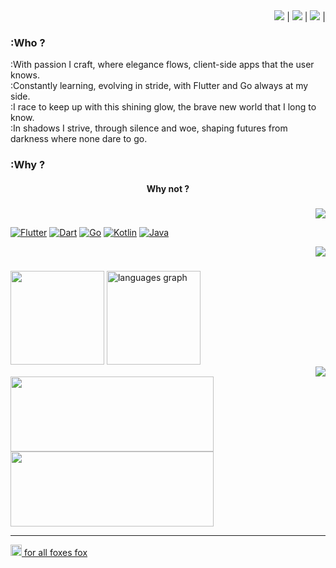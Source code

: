 <div align="right"><img src="https://img.shields.io/badge/Status-Live-FF0266?style=for-the-badge&labelColor=29002e"> | <img src ="./assets/4uzhoy/.assets/3aUBB77TdKYLrdb01F36GCxNCH9M3s8iNCw_MxWS1GM.webp" /> | <img src="https://badges.pufler.dev/years/4uzhoy"/> |  </div>

### :Who ?
<div>
:With passion I craft, where elegance flows, client-side apps that the user knows.</br>
:Constantly learning, evolving in stride, with Flutter and Go always at my side.</br>
:I race to keep up with this shining glow, the brave new world that I long to know.</br>
:In shadows I strive, through silence and woe, shaping futures from darkness where none dare to go.</br>
</div>

### :Why ?
<div align="center"> <h4>Why not ?</h4> </div>
  
###
<div align="right"><img src="https://img.shields.io/badge/tek-SKILLS-FF0266?style=for-the-badge&labelColor=29002e"></div>

[![Flutter](https://img.shields.io/badge/Flutter-29002e?style=flat&logo=flutter&logoColor=FF6EC7&labelColor=78006C)](https://flutter.dev/)
[![Dart](https://img.shields.io/badge/Dart-1D1128?style=flat&logo=dart&logoColor=FF53FF&labelColor=5326AE)](https://dart.dev/)
[![Go](https://img.shields.io/badge/Go-2F0A46?style=flat&logo=go&logoColor=02DDF9&labelColor=5619A1)](https://go.dev/)
[![Kotlin](https://img.shields.io/badge/Kotlin-100126?style=flat&logo=kotlin&logoColor=FF4DFF&labelColor=75167D)](https://kotlinlang.org/)
[![Java](https://img.shields.io/badge/Java-0E0221?style=flat&logo=java&logoColor=FF66E9&labelColor=651D9F)](https://www.java.com/)


<div align="right"><img src="https://img.shields.io/badge/git-STAATS-FF0266?style=for-the-badge&labelColor=29002e"></div>
<div align="right"> <h3></h3></div>
<div align="left">
<img src="https://github-readme-stats.vercel.app/api?username=4uzhoy&count_private=true&theme=synthwave&include_all_commits=true&show_icons=true&hide_rank=false&rank_icon=github&order=1"  height="150" />
<img src="https://github-readme-stats.vercel.app/api/top-langs?username=4uzhoy&locale=en&hide_title=false&layout=compact&card_width=320&langs_count=5&theme=synthwave&hide_border=false&order=2" height="150" alt="languages graph"  />
</div>


<div align="right"><img src="https://img.shields.io/badge/_contact-ME-FF0266?style=for-the-badge&labelColor=29002e"></div>
<div align="left">
<a href="https://t.me/r_tsch" target="_blank"> <img src="https://github.com/user-attachments/assets/fafbc6dd-427e-40bd-9888-b623729018ad" width="325" height="120"></> </a>
<a href="https://t.me/r_tsch" target="_blank"> <img src="https://github.com/user-attachments/assets/fafbc6dd-427e-40bd-9888-b623729018ad" width="325" height="120"></> </a>

</div>

---
<a href="https://plugfox.dev/" target="_blank"> <img src="https://github.com/user-attachments/assets/3da9e7e2-eee4-4c04-8b0f-f6681c260e54" width="18" height="18"> for all foxes fox </a>


